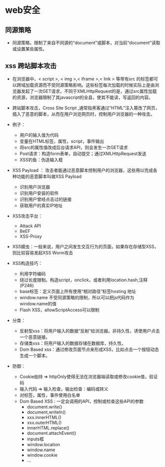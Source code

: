 # web安全

## 同源策略
- 同源策略，限制了来自不同源的“document”或脚本，对当前“document”读取或设置某些属性。
## xss 跨站脚本攻击
- 在浏览器中，< script >, < img >,< iframe >,< link > 等带有src 的标签都可以跨域加载资源而不受同源策略影响。这些标签每次加载的时候实际上是由浏览器发起了一次GET请求，不同于XMLHttpRequest的是，通过src属性加载的资源，浏览器限制了其javascript的全县，使其不能读，写返回的内容。
- 跨站脚本攻击，Cross Site Script ,通常指黑客通过“HTML”注入篡改了网页，插入了恶意的脚本，从而在用户浏览网页时，控制用户浏览器的一种攻击。
- 例子：
    - 用户的输入值为代码
    - 变量在HTML标签，属性，script，事件输出
    - 将src的属性值改成后台请求API，则会发生一次GET请求
    - Post请求：构造form表单，自动提交；通过XMLHttpRequest发送
    - XSS钓鱼：伪造输入框

- XSS Payload ： 攻击者能通过恶意脚本控制用户的浏览器，这些用以完成各种功能的恶意脚本叫做XSS Payload
    - 识别用户浏览器
    - 识别用户安装的软件
    - 识别用户曾经点击过的链接
    - 获取用户的真实IP地址
- XSS攻击平台： 
    - Attack API
    - BeEF
    - XSS-Proxy
- XSS蠕虫：一般来说，用户之间发生交互行为的页面，如果存在存储型XSS，则比较容易发起XSS Worm攻击
- XSS构造技巧：
    - 利用字符编码
    - 绕过长度限制。构造script，onclick，或者利用location.hash,注释   (P246)
    - base标签：定义页面上所有使用“相对路径”标签hosting 地址
    - window.name 不受同源策略的限制，所以可以把js代码作为window.name的值
    - Flash XSS，allowScriptAccess可以限制
- 分类：
    - 反射型xss：将用户输入的数据“反射”给浏览器。非持久性，诱使用户点击一个恶意链接。
    - 存储类xss：将用户输入的数据存储在数据库，持久性。
    - Dom Based xss：通过修改页面节点来形成XSS，比如点击一个按钮动态生成一个脚本。

- 防御：
    - Cookie劫持 => httpOnly使得无法在浏览器端读取或修改cookie值，验证码
    - 输入代码 => 输入检查，输出检查：编码或转义
    - 对标签，属性，事件使用白名单
    - Dom Based XSS : 一定会调用的API，控制或检查这些API的参数
        - document.write()
        - document,writeln()
        - xxx.innerHTML()
        - xxx.outerHTML()
        - innerHTML.replace()
        - document.attachEvent()
        - inputs框
        - window.location
        - window.name
        - window.cookie 
        - ...

    
